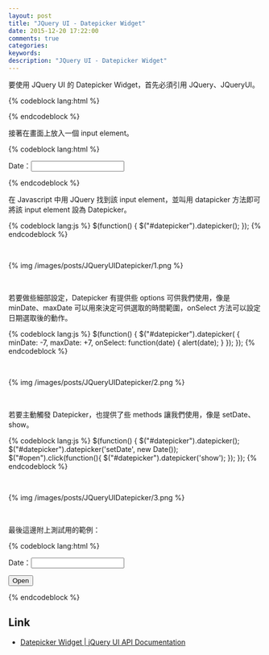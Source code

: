 ```yaml
---
layout: post
title: "JQuery UI - Datepicker Widget"
date: 2015-12-20 17:22:00
comments: true
categories: 
keywords: 
description: "JQuery UI - Datepicker Widget"
---
```


要使用 JQuery UI 的 Datepicker Widget，首先必須引用 JQuery、JQueryUI。  

<!-- More -->

{% codeblock lang:html %}
<link rel="stylesheet" href="http://apps.bdimg.com/libs/jqueryui/1.10.4/css/jquery-ui.min.css">
<script src="http://apps.bdimg.com/libs/jquery/1.10.2/jquery.min.js"></script>
<script src="http://apps.bdimg.com/libs/jqueryui/1.10.4/jquery-ui.min.js"></script>
<link rel="stylesheet" href="jqueryui/style.css">
{% endcodeblock %}

<br/>


接著在畫面上放入一個 input element。  

{% codeblock lang:html %}
<p>Date：<input type="text" id="datepicker"></p>
{% endcodeblock %}

<br/>


在 Javascript 中用 JQuery 找到該 input element，並叫用 datapicker 方法即可將該 input element 設為 Datepicker。  

{% codeblock lang:js %}
  $(function() {
    $("#datepicker").datepicker();
  });
{% endcodeblock %}

<br/>


{% img /images/posts/JQueryUIDatepicker/1.png %}

<br/>


若要做些細部設定，Datepicker 有提供些 options 可供我們使用，像是 minDate、maxDate 可以用來決定可供選取的時間範圍，onSelect 方法可以設定日期選取後的動作。  

{% codeblock lang:js %}
  $(function() {
    $("#datepicker").datepicker(
    {
    	minDate: -7,
    	maxDate: +7,
        onSelect:  function(date) {
            alert(date);
        }
    });
  });
{% endcodeblock %}

<br/>


{% img /images/posts/JQueryUIDatepicker/2.png %}

<br/>


若要主動觸發 Datepicker，也提供了些 methods 讓我們使用，像是 setDate、show。  

{% codeblock lang:js %}
  $(function() {
    $("#datepicker").datepicker();
    $("#datepicker").datepicker('setDate', new Date());
    $("#open").click(function(){
    	$("#datepicker").datepicker('show');
    });
  });
{% endcodeblock %}

<br/>

{% img /images/posts/JQueryUIDatepicker/3.png %}

<br/>


最後這邊附上測試用的範例：  

{% codeblock lang:html %}
<!doctype html>
<html lang="en">
<head>
  <link rel="stylesheet" href="http://apps.bdimg.com/libs/jqueryui/1.10.4/css/jquery-ui.min.css">
  <script src="http://apps.bdimg.com/libs/jquery/1.10.2/jquery.min.js"></script>
  <script src="http://apps.bdimg.com/libs/jqueryui/1.10.4/jquery-ui.min.js"></script>
  <link rel="stylesheet" href="jqueryui/style.css">
  <script>
  $(function() {
    $("#datepicker").datepicker(
    {
    	minDate: -7,
    	maxDate: +7,
        onSelect:  function(date) {
            alert(date);
        }
    });
    $("#datepicker").datepicker('setDate', new Date());
    
    $("#open").click(function(){
    	$("#datepicker").datepicker('show');
    });
  });
  </script>
</head>
<body>
 
<p>Date：<input type="text" id="datepicker"></p>

<button id="open">Open</button>
 
</body>
</html>			
{% endcodeblock %}

<br/>


Link
----
* [Datepicker Widget | jQuery UI API Documentation](http://api.jqueryui.com/datepicker/#method-show)

